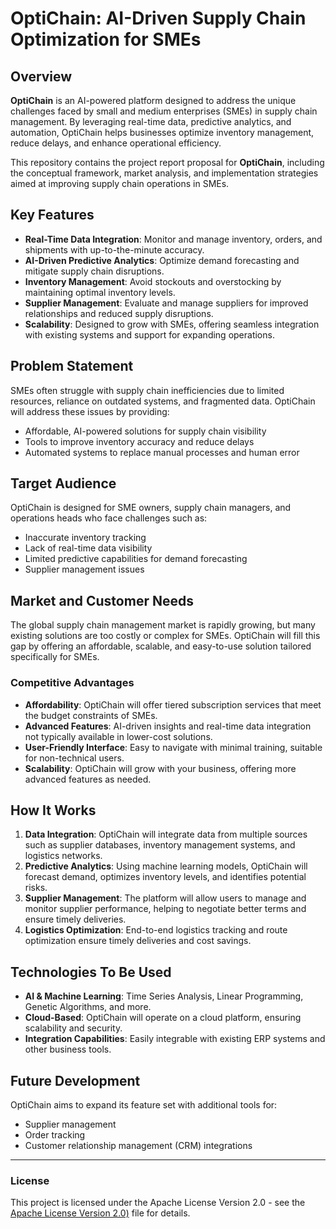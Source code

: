 # OptiChain: AI-Driven Supply Chain Optimization for SMEs

## Overview

**OptiChain** is an AI-powered platform designed to address the unique challenges faced by small and medium enterprises (SMEs) in supply chain management. By leveraging real-time data, predictive analytics, and automation, OptiChain helps businesses optimize inventory management, reduce delays, and enhance operational efficiency.

This repository contains the project report proposal for **OptiChain**, including the conceptual framework, market analysis, and implementation strategies aimed at improving supply chain operations in SMEs.

## Key Features

- **Real-Time Data Integration**: Monitor and manage inventory, orders, and shipments with up-to-the-minute accuracy.
- **AI-Driven Predictive Analytics**: Optimize demand forecasting and mitigate supply chain disruptions.
- **Inventory Management**: Avoid stockouts and overstocking by maintaining optimal inventory levels.
- **Supplier Management**: Evaluate and manage suppliers for improved relationships and reduced supply disruptions.
- **Scalability**: Designed to grow with SMEs, offering seamless integration with existing systems and support for expanding operations.

## Problem Statement

SMEs often struggle with supply chain inefficiencies due to limited resources, reliance on outdated systems, and fragmented data. OptiChain will address these issues by providing:

- Affordable, AI-powered solutions for supply chain visibility
- Tools to improve inventory accuracy and reduce delays
- Automated systems to replace manual processes and human error

## Target Audience

OptiChain is designed for SME owners, supply chain managers, and operations heads who face challenges such as:

- Inaccurate inventory tracking
- Lack of real-time data visibility
- Limited predictive capabilities for demand forecasting
- Supplier management issues

## Market and Customer Needs

The global supply chain management market is rapidly growing, but many existing solutions are too costly or complex for SMEs. OptiChain will fill this gap by offering an affordable, scalable, and easy-to-use solution tailored specifically for SMEs.

### Competitive Advantages
- **Affordability**: OptiChain will offer tiered subscription services that meet the budget constraints of SMEs.
- **Advanced Features**: AI-driven insights and real-time data integration not typically available in lower-cost solutions.
- **User-Friendly Interface**: Easy to navigate with minimal training, suitable for non-technical users.
- **Scalability**: OptiChain will grow with your business, offering more advanced features as needed.

## How It Works

1. **Data Integration**: OptiChain will integrate data from multiple sources such as supplier databases, inventory management systems, and logistics networks.
2. **Predictive Analytics**: Using machine learning models, OptiChain will forecast demand, optimizes inventory levels, and identifies potential risks.
3. **Supplier Management**: The platform will allow users to manage and monitor supplier performance, helping to negotiate better terms and ensure timely deliveries.
4. **Logistics Optimization**: End-to-end logistics tracking and route optimization ensure timely deliveries and cost savings.

## Technologies To Be Used

- **AI & Machine Learning**: Time Series Analysis, Linear Programming, Genetic Algorithms, and more.
- **Cloud-Based**: OptiChain will operate on a cloud platform, ensuring scalability and security.
- **Integration Capabilities**: Easily integrable with existing ERP systems and other business tools.

## Future Development

OptiChain aims to expand its feature set with additional tools for:
- Supplier management
- Order tracking
- Customer relationship management (CRM) integrations

---

### License

This project is licensed under the Apache License Version 2.0 - see the [Apache License Version 2.0)](../LICENSE) file for details.
